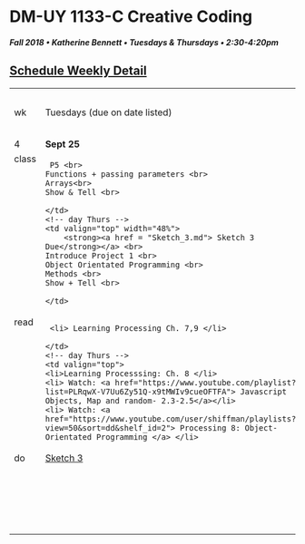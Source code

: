 # DM-UY 1133-C Creative Coding
##### Fall 2018 • Katherine Bennett • Tuesdays & Thursdays • 2:30-4:20pm 

## [Schedule Weekly Detail](Calendar.md) 

<table>
<tr>
	<td>wk</td>
	<td>Tuesdays (due on date listed)</td>
	<td>Thursdays (due on date listed)</td>
</tr>
<!-- dates -->
<tr>
  <td valign="top">4</td>
  <td valign="top" width="48%"><strong>Sept 25</strong</td><td valign="top" width="48%"><strong>Sept 27</strong></td>
</tr>
<!-- class -->
<tr>
	<td valign="top">class</td>
	<!-- day Tues -->
	<td valign="top" width="48%">
	
	 P5 <br>
	Functions + passing parameters <br>
	Arrays<br>
	Show & Tell <br>
	
	</td>
	<!-- day Thurs -->
	<td valign="top" width="48%">
		<strong><a href = "Sketch_3.md"> Sketch 3 Due</strong></a> <br>
	Introduce Project 1 <br>
	Object Orientated Programming <br>
	Methods <br>
	Show + Tell <br>
	
	</td>
<!-- homework -->
<tr>
  <td valign="top">read</td>
  	<!-- day Tues -->
  	<td valign="top">
  	 
  	 <li> Learning Processing Ch. 7,9 </li> 

	</td>
  	<!-- day Thurs -->
  	<td valign="top"> 
    <li>Learning Processsing: Ch. 8 </li>
    <li> Watch: <a href="https://www.youtube.com/playlist?list=PLRqwX-V7Uu6Zy51Q-x9tMWIv9cueOFTFA"> Javascript Objects, Map and random- 2.3-2.5</a></li>
    <li> Watch: <a href="https://www.youtube.com/user/shiffman/playlists?view=50&sort=dd&shelf_id=2"> Processing 8: Object-Orientated Programming </a> </li>
   </td>
</tr>
 <!-- do -->
<tr>
  <td valign="top">do</td>
	<!-- day Tues -->
 	<td valign ="top"> 
 	<a href = "Sketch_3.md">Sketch 3 </a> <br>
 	</td>
  	<!-- day Thurs -->
  	<td valign = "top">
	<a href = "Project_1.md"> Work on Project 1 </a> <br>
 		Push your progress to your GitHub repo 
  	</td>	
</tr>
</table>